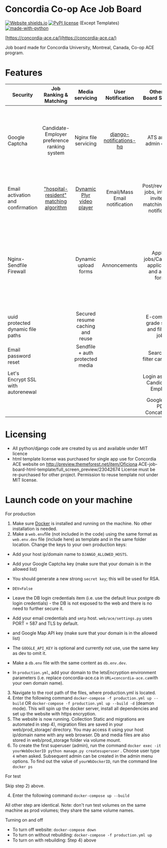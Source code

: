 # Concordia Co-op Ace Job Board
[![Website shields.io](https://img.shields.io/website-up-down-green-red/http/shields.io.svg)](http://aceconcordia.ca)
[![PyPI license](https://img.shields.io/pypi/l/ansicolortags.svg)](https://pypi.python.org/pypi/ansicolortags/) (Except Templates) [![made-with-python](https://img.shields.io/badge/Made%20with-Python-1f425f.svg)](https://www.python.org/)

[https://concordia-ace.ca/](https://concordia-ace.ca/)

Job board made for Concordia University, Montreal, Canada, Co-op ACE program. 
# Features

| Security        | Job Ranking & Matching          | Media servicing  | User Notification  | Other Job Board Services  | Data  | CI/CD  |
| ------------- |:-------------:| :-----:|:-----:| :-----:|-----:|-----:|
| Google Captcha      | Candidate-Employer preference ranking system| Nginx file servicing | [django-notifications-hq](https://pypi.org/project/django-notifications-hq/) | ATS and full admin control | Postgres Db docker service| Prod Ready easy Docker-Compose setup and dedicated test docker-compose setup
| Email activation and confirmation |  ["hospital-resident" matching algorithm](https://pypi.org/project/matching/)      |   [Dynamic Plyr video player](https://github.com/sampotts/plyr)  | Email/Mass Email notification| Post/review/edit jobs, interview invite, job matching, email notification | Persistent db mount | Persistent Volumes and storage mount, django migrations
| Nginx-Sendfile Firewall |  |   Dynamic upload forms | Annoncements | Apply to jobs/Cache old applications and autofill forms | | Separated test media and test db volumes with 99% coding sharing between prod and test docker-compose setups
| uuid protected dynamic file paths |  |    Secured resume caching and reuse| | E-commerce grade search and filter for jobs
| Email password reset |  | Sendfile + auth protected media| | Search and filter candidates 
| Let's Encrypt SSL with autorenewal | |  | | Login as Admin, Candidate or Employer
| | |  | | Google Map,  PDF Concatination
# Licensing
- All python/django code are created by us and available under MIT licence
- html template license was purchased for single app use for Concordia ACE website on http://preview.themeforest.net/item/Oficiona ACE-job-board-html-template/full_screen_preview/23042674 License must be re-purchased for other project. Permission to reuse template not under MIT license. 

# Launch code on your machine
For production
1) Make sure [Docker](https://www.docker.com/) is installed and running on the machine. No other installation is needed. 
2) Make a `web.env`file (not included in the code) using the same format as `web.env.dev` file (include here) as template and in the same folder location. Change the keys to your own production keys:
- Add your host ip/domain name to `DJANGO_ALLOWED_HOSTS`. 
- Add your Google Captcha key (make sure that your domain is in the allowed list) 
- You should generate a new strong `secret key`; this will be used for RSA.
- `DEV=False`
- Leave the DB login credentials item (i.e. use the default linux postgre db login credentials) - the DB is not exposed to the web and there is no need to further secure it. 
- Add your email credentials and `smtp` host. `web/ace/settings.py` uses PORT = 587 and TLS by default.
- and Google Map API key (make sure that your domain is in the allowed list)
- The `GOOGLE_API_KEY` is optional and currently not use, use the same key as dev to omit it.  

- Make a `db.env` file with the same content as `db.env.dev`. 
- In `production.yml`, add your domain to the letsEncryption environment parameters (i.e. replace concordia-ace.ca in `URL=concordia-ace.ca`with your own domain name). 
3) Navigate to the root path of the files, where production.yml is located.
4) Enter the following command `docker-compose -f production.yml up --build` OR `docker-compose -f production.yml up --build -d` (deamon mode). This will spin up the docker server, install all dependencies and set up the website with https encryption.  
5) The website is now running. Collection Static and migrations are automated in step 4), migration files are saved in your web/prod_storage/ directory. You may access it using your host ip/domain name with any web browser. Db and media files are also stored in web/prod_storage folder via volume mount. 
6) To create the first superuser (admin), run the command `docker exec -it yourWebDockerID python manage.py createsuperuser` . Choose user type `4` when asked. Subsequent admin can be created in the admin menu options. To find out the value of `yourWbDockerID`, run the command line `docker ps`

For test

  Skip step 2) above. 

  4) Enter the following command `docker-compose up --build` 

  All other step are identical. Note: don't run test volumes on the same machine as prod volumes; they share the same volume names.

Turning on and off

- To turn off website: `docker-compose down`
- To turn on without rebuilding: `docker-compose -f production.yml up`
- To turn on with rebuilding: Step 4) above
